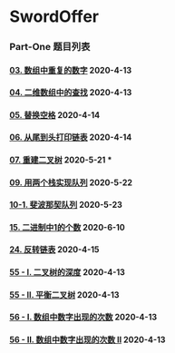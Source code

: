 # SwordOffer

### Part-One 题目列表

####  [03. 数组中重复的数字](https://leetcode-cn.com/problems/shu-zu-zhong-zhong-fu-de-shu-zi-lcof/) 2020-4-13

#### [04. 二维数组中的查找](https://leetcode-cn.com/problems/er-wei-shu-zu-zhong-de-cha-zhao-lcof/) 2020-4-13

#### [05. 替换空格](https://leetcode-cn.com/problems/ti-huan-kong-ge-lcof/) 2020-4-14

#### [06. 从尾到头打印链表](https://leetcode-cn.com/problems/cong-wei-dao-tou-da-yin-lian-biao-lcof/) 2020-4-14

#### [07. 重建二叉树](https://leetcode-cn.com/problems/zhong-jian-er-cha-shu-lcof/) 2020-5-21  *

#### [09. 用两个栈实现队列](https://leetcode-cn.com/problems/yong-liang-ge-zhan-shi-xian-dui-lie-lcof/) 2020-5-22

#### [10-1. 斐波那契队列](https://leetcode-cn.com/problems/fei-bo-na-qi-shu-lie-lcof/) 2020-5-23

#### [15. 二进制中1的个数](https://leetcode-cn.com/problems/er-jin-zhi-zhong-1de-ge-shu-lcof/) 2020-6-10

#### [24. 反转链表](https://leetcode-cn.com/problems/fan-zhuan-lian-biao-lcof/) 2020-4-15

#### [55 - I. 二叉树的深度](https://leetcode-cn.com/problems/er-cha-shu-de-shen-du-lcof/) 2020-4-13

#### [55 - II. 平衡二叉树](https://leetcode-cn.com/problems/ping-heng-er-cha-shu-lcof/) 2020-4-13

#### [56 - I. 数组中数字出现的次数](https://leetcode-cn.com/problems/shu-zu-zhong-shu-zi-chu-xian-de-ci-shu-lcof/) 2020-4-13

#### [56 - II. 数组中数字出现的次数 II](https://leetcode-cn.com/problems/shu-zu-zhong-shu-zi-chu-xian-de-ci-shu-ii-lcof/) 2020-4-13

